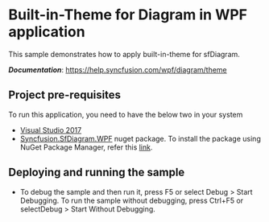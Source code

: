 # Built-in-Theme for Diagram in WPF application
This sample demonstrates how to apply built-in-theme for sfDiagram.

__*Documentation*__: https://help.syncfusion.com/wpf/diagram/theme

## Project pre-requisites
To run this application, you need to have the below two in your system

* [Visual Studio 2017](https://www.visualstudio.com/wpf-vs)
* [Syncfusion.SfDiagram.WPF](https://www.nuget.org/packages/Syncfusion.SfDiagram.WPF/) nuget package. To install the package using NuGet Package Manager, refer this [link](https://docs.microsoft.com/en-us/nuget/quickstart/install-and-use-a-package-in-visual-studio#nuget-package-manager).

## Deploying and running the sample
* To debug the sample and then run it, press F5 or select Debug > Start Debugging. To run the sample without debugging, press Ctrl+F5 or selectDebug > Start Without Debugging.
